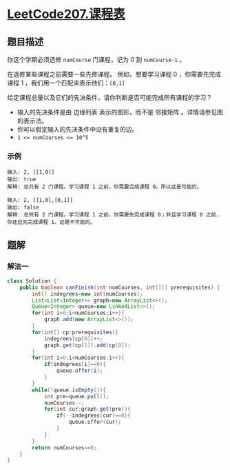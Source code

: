 # [LeetCode207.课程表](https://leetcode-cn.com/problems/course-schedule/)
## 题目描述
你这个学期必须选修 `numCourse` 门课程，记为 0 到 `numCourse-1` 。

在选修某些课程之前需要一些先修课程。 例如，想要学习课程 0 ，你需要先完成课程 1 ，我们用一个匹配来表示他们：`[0,1]`

给定课程总量以及它们的先决条件，请你判断是否可能完成所有课程的学习？

- 输入的先决条件是由 边缘列表 表示的图形，而不是 邻接矩阵 。详情请参见图的表示法。
- 你可以假定输入的先决条件中没有重复的边。
- `1 <= numCourses <= 10^5`

### 示例
```
输入: 2, [[1,0]] 
输出: true
解释: 总共有 2 门课程。学习课程 1 之前，你需要完成课程 0。所以这是可能的。
```
```
输入: 2, [[1,0],[0,1]]
输出: false
解释: 总共有 2 门课程。学习课程 1 之前，你需要先完成​课程 0；并且学习课程 0 之前，你还应先完成课程 1。这是不可能的。
```
## 题解
### 解法一
```java
class Solution {
    public boolean canFinish(int numCourses, int[][] prerequisites) {
        int[] indegrees=new int[numCourses];
        List<List<Integer>> graph=new ArrayList<>();
        Queue<Integer> queue=new LinkedList<>();
        for(int i=0;i<numCourses;i++){
            graph.add(new ArrayList<>());
        }
        for(int[] cp:prerequisites){
            indegrees[cp[0]]++;
            graph.get(cp[1]).add(cp[0]);
        }
        for(int i=0;i<numCourses;i++){
            if(indegrees[i]==0){
                queue.offer(i);
            }
        }
        while(!queue.isEmpty()){
            int pre=queue.poll();
            numCourses--;
            for(int cur:graph.get(pre)){
                if(--indegrees[cur]==0){
                    queue.offer(cur);
                }
            }
        }
        return numCourses==0;
    }
}
```


